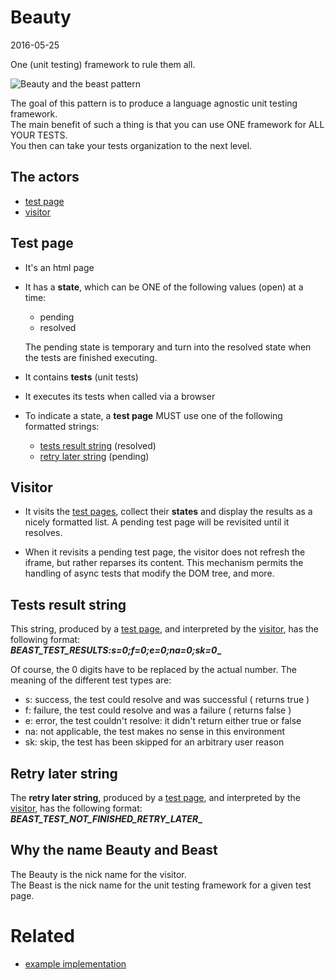 Beauty
============
2016-05-25


One (unit testing) framework to rule them all.

![Beauty and the beast pattern](http://lingtalfi.com/img/universe/Dreamer/bnb-pattern.jpg)


The goal of this pattern is to produce a language agnostic unit testing framework.<br>
The main benefit of such a thing is that you can use ONE framework for ALL YOUR TESTS.<br>
You then can take your tests organization to the next level.





The actors
---------------------

- [test page](https://github.com/lingtalfi/Dreamer/blob/master/UnitTesting/BeautyNBeast/pattern.beautyNBeast.eng.md#test-page)
- [visitor](https://github.com/lingtalfi/Dreamer/blob/master/UnitTesting/BeautyNBeast/pattern.beautyNBeast.eng.md#visitor)



Test page
-------------

- It's an html page
- It has a **state**, which can be ONE of the following values (open) at a time:

    - pending
    - resolved
    
    The pending state is temporary and turn into the resolved state when the tests 
    are finished executing.
- It contains **tests** (unit tests)
- It executes its tests when called via a browser
- To indicate a state, a **test page** MUST use one of the following formatted strings:
        
    - [tests result string](https://github.com/lingtalfi/Dreamer/blob/master/UnitTesting/BeautyNBeast/pattern.beautyNBeast.eng.md#tests-result-string) (resolved)
    - [retry later string](https://github.com/lingtalfi/Dreamer/blob/master/UnitTesting/BeautyNBeast/pattern.beautyNBeast.eng.md#retry-later-string) (pending)



Visitor
------------

- It visits the [test pages](https://github.com/lingtalfi/Dreamer/blob/master/UnitTesting/BeautyNBeast/pattern.beautyNBeast.eng.md#test-page),
    collect their **states** and display the results as a nicely formatted list.
    A pending test page will be revisited until it resolves.
    
- When it revisits a pending test page, the visitor does not refresh the iframe, but rather reparses
    its content. 
    This mechanism permits the handling of async tests that modify the DOM tree, and more.
        
        
        
Tests result string
-------------------------

This string, produced by a [test page](https://github.com/lingtalfi/Dreamer/blob/master/UnitTesting/BeautyNBeast/pattern.beautyNBeast.eng.md#test-page), and interpreted 
by the [visitor](https://github.com/lingtalfi/Dreamer/blob/master/UnitTesting/BeautyNBeast/pattern.beautyNBeast.eng.md#visitor), 
has the following format: <br>
**_BEAST_TEST_RESULTS:s=0;f=0;e=0;na=0;sk=0__**
        
Of course, the 0 digits have to be replaced by the actual number.
The meaning of the different test types are:
                
- s: success, the test could resolve and was successful ( returns true )
- f: failure, the test could resolve and was a failure ( returns false )
- e: error, the test couldn't resolve: it didn't return either true or false 
- na: not applicable, the test makes no sense in this environment
- sk: skip, the test has been skipped for an arbitrary user reason
        
        
Retry later string
-------------------------

The **retry later string**, produced by a [test page](https://github.com/lingtalfi/Dreamer/blob/master/UnitTesting/BeautyNBeast/pattern.beautyNBeast.eng.md#test-page), and interpreted 
by the [visitor](https://github.com/lingtalfi/Dreamer/blob/master/UnitTesting/BeautyNBeast/pattern.beautyNBeast.eng.md#visitor), 
has the following format: <br>
**_BEAST_TEST_NOT_FINISHED_RETRY_LATER__**
        
        


Why the name Beauty and Beast
--------------------

The Beauty is the nick name for the visitor.<br>
The Beast is the nick name for the unit testing framework for a given test page.



Related
=============
- [example implementation](https://github.com/lingtalfi/bnb)